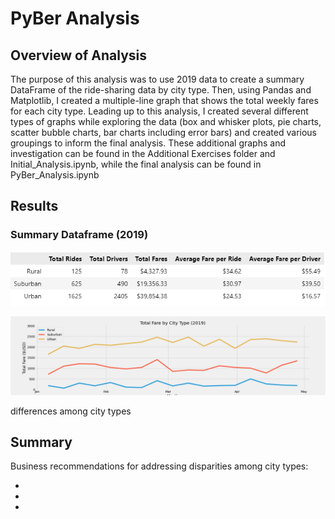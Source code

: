 # PyBer Analysis

## Overview of Analysis 

The purpose of this analysis was to use 2019 data to create a summary DataFrame of the ride-sharing data by city type. Then, using Pandas and Matplotlib, I created a multiple-line graph that shows the total weekly fares for each city type. Leading up to this analysis, I created several different types of graphs while exploring the data (box and whisker plots, pie charts, scatter bubble charts, bar charts including error bars) and created various groupings to inform the final analysis. These additional graphs and investigation can be found in the Additional Exercises folder and Initial_Analysis.ipynb, while the final analysis can be found in PyBer_Analysis.ipynb

## Results

### Summary Dataframe (2019)

![summary df](analysis/summary_df.png)


![multi line chart](analysis/PyBer_fare_summary.png)

differences among city types 

## Summary 

Business recommendations for addressing disparities among city types:

*

*

*